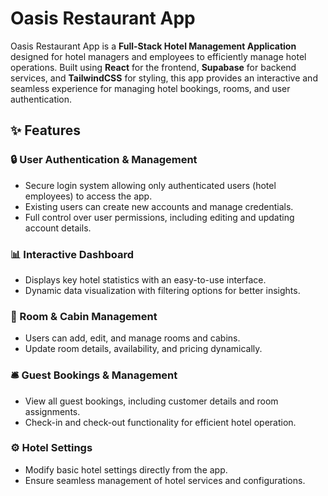 # Oasis Restaurant App

Oasis Restaurant App is a **Full-Stack Hotel Management Application** designed for hotel managers and employees to efficiently manage hotel operations. Built using **React** for the frontend, **Supabase** for backend services, and **TailwindCSS** for styling, this app provides an interactive and seamless experience for managing hotel bookings, rooms, and user authentication.

## ✨ Features

### 🔒 User Authentication & Management
- Secure login system allowing only authenticated users (hotel employees) to access the app.
- Existing users can create new accounts and manage credentials.
- Full control over user permissions, including editing and updating account details.

### 📊 Interactive Dashboard
- Displays key hotel statistics with an easy-to-use interface.
- Dynamic data visualization with filtering options for better insights.

### 🏨 Room & Cabin Management
- Users can add, edit, and manage rooms and cabins.
- Update room details, availability, and pricing dynamically.

### 🛎️ Guest Bookings & Management
- View all guest bookings, including customer details and room assignments.
- Check-in and check-out functionality for efficient hotel operation.

### ⚙️ Hotel Settings
- Modify basic hotel settings directly from the app.
- Ensure seamless management of hotel services and configurations.


